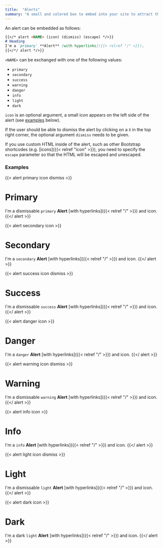 ```yaml
---
title:  "Alerts"
summary: "A small and colored box to embed into your site to attract the users attention"
---
```


An alert can be embedded as follows:

```markdown
{{</* alert <NAME> (icon) (dismiss) (escape) */>}}
# Heading
I'm a `primary` **Alert** [with hyperlinks]({{< relref "/" >}}).
{{</*/ alert */>}}
```

`<NAME>` can be exchanged with one of the following values:

- `primary`
- `secondary`
- `success`
- `warning`
- `danger`
- `info`
- `light`
- `dark`

`icon` is an optional argument, a small icon appears on the left side of the alert (see [examples](#examples) below).

If the user should be able to dismiss the alert by clicking on a `X` in the top
right corner, the optional argument `dismiss` needs to be given.

If you use custom HTML inside of the alert, such as other Bootstrap shortcodes (e.g. [icons]({{< relref "icon" >}}),
you need to specify the `escape` parameter so that the HTML will be escaped and unescaped.

### Examples
{{< alert primary icon dismiss >}}
# Primary
I'm a dismissable `primary` **Alert** [with hyperlinks]({{< relref "/" >}}) and icon.
{{</ alert >}}

{{< alert secondary icon >}}
# Secondary
I'm a `secondary` **Alert** [with hyperlinks]({{< relref "/" >}}) and icon.
{{</ alert >}}

{{< alert success icon dismiss >}}
# Success
I'm a dismissable `success` **Alert** [with hyperlinks]({{< relref "/" >}}) and icon.
{{</ alert >}}

{{< alert danger icon >}}
# Danger
I'm a `danger` **Alert** [with hyperlinks]({{< relref "/" >}}) and icon.
{{</ alert >}}

{{< alert warning icon dismiss >}}
# Warning
I'm a dismissable `warning` **Alert** [with hyperlinks]({{< relref "/" >}}) and icon.
{{</ alert >}}

{{< alert info icon >}}
# Info
I'm a `info` **Alert** [with hyperlinks]({{< relref "/" >}}) and icon.
{{</ alert >}}

{{< alert light icon dismiss >}}
# Light
I'm a dismissable `light` **Alert** [with hyperlinks]({{< relref "/" >}}) and icon.
{{</ alert >}}

{{< alert dark icon >}}
# Dark
I'm a dark `light` **Alert** [with hyperlinks]({{< relref "/" >}}) and icon.
{{</ alert >}}

